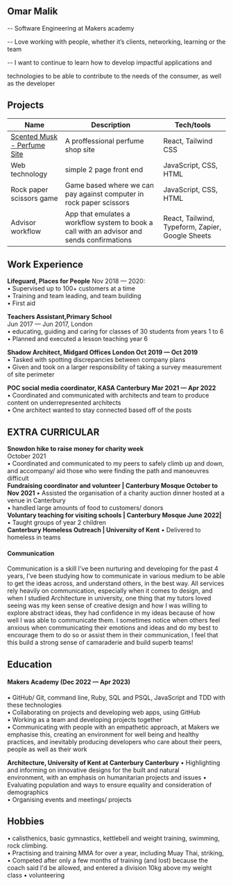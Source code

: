 ## Omar Malik

-- Software Engineering at Makers academy

-- Love working with people, whether it’s clients, networking, learning or the team

-- I want to continue to learn how to develop impactful applications and

technologies to be able to contribute to the needs of the consumer, as well as the developer

## Projects

| Name                         | Description       | Tech/tools        |
| ---------------------------- | ----------------- | ----------------- |
| [Scented Musk - Perfume Site]( https://scented-musk.vercel.app)  | A proffessional perfume shop site | React, Tailwind CSS |
| Web technology               | simple 2 page front end | JavaScript, CSS, HTML |
| Rock paper scissors game     | Game based where we can pay against computer in rock paper scissors | JavaScript, CSS, HTML |
| Advisor workflow             | App that emulates a workflow system to book a call with an advisor and sends confirmations | React, Tailwind, Typeform, Zapier, Google Sheets|


## Work Experience

 **Lifeguard, Places for People**
Nov 2018 — 2020:  
  •  Supervised up to 100+ customers at a time  
  •  Training and team leading, and team building  
  •  First aid

 **Teachers Assistant,Primary School**  
Jun 2017 — Jun 2017, London  
  •  educating, guiding and caring for classes of 30 students from years 1 to 6  
  •  Planned and executed a lesson teaching year 6  

 **Shadow Architect, Midgard Offices London Oct 2019 — Oct 2019**  
  •  Tasked with spotting discrepancies between company plans  
  •  Given and took on a larger responsibility of taking a survey measurement of site
perimeter


 **POC social media coordinator, KASA Canterbury Mar 2021 — Apr 2022**  
  •  Coordinated and communicated with architects and team to produce content on
underrepresented architects  
  •  One architect wanted to stay connected based off of the posts


## EXTRA CURRICULAR 
 **Snowdon hike to raise money for charity week**  
October 2021  
  •  Coordinated and communicated to my peers to safely climb up and down, and accompany/ aid those who were finding the path and manoeuvres difficult  
**Fundraising coordinator and volunteer | Canterbury Mosque October to Nov 2021**
  •  Assisted the organisation of a charity auction dinner hosted at a venue in Canterbury  
  •  handled large amounts of food to customers/ donors  
**Voluntary teaching for visiting schools | Canterbury Mosque June 2022|**
  •  Taught groups of year 2 children  
**Canterbury Homeless Outreach | University of Kent**
  •  Delivered to homeless in teams  

#### Communication
Communication is a skill I've been nurturing and developing for the past 4 years, I've been studying how to communicate in various medium to be able to get the ideas across, and understand others, in the best way. All services rely heavily on communication, especially when it comes to design, and when I studied Architecture in university, one thing that my tutors loved seeing was my keen sense of creative design and how I was willing to explore abstract ideas, they had confidence in my ideas because of how well I was able to communicate them. I sometimes notice when others feel anxious when communicating their emotions and ideas and do my best to encourage them to do so or assist them in their communication, I feel that this build a strong sense of camaraderie and build superb teams!


## Education

#### Makers Academy (Dec 2022 — Apr 2023)
  •  GitHub/ Git, command line, Ruby, SQL and PSQL, JavaScript and TDD with these technologies  
  •  Collaborating on projects and developing web apps, using GitHub  
  •  Working as a team and developing projects together  
  •  Communicating with people with an empathetic approach, at Makers we
emphasise this, creating an environment for well being and healthy practices, and inevitably producing developers who care about their peers, people as well as their work  

 **Architecture, University of Kent at Canterbury Canterbury**
  •  Highlighting and informing on innovative designs for the built and natural  
environment, with an emphasis on humanitarian projects and issues
  •  Evaluating population and ways to ensure equality and consideration of
demographics  
  •  Organising events and meetings/ projects  


## Hobbies

  • calisthenics, basic gymnastics, kettlebell and weight training,
swimming, rock climbing.  
  • Practising and training MMA for over a year, including Muay Thai, striking,  
  • Competed after only a few months of training (and lost) because the coach said I'd be allowed, and entered a division 10kg above my weight class
  • volunteering

